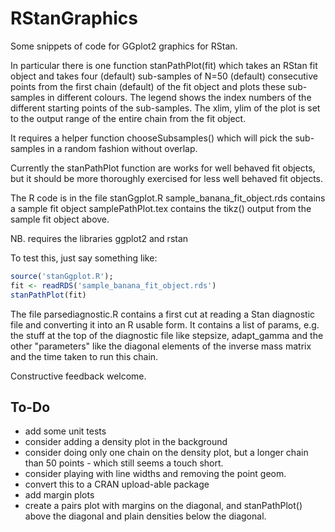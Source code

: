 RStanGraphics
=============

Some snippets of code for GGplot2 graphics for RStan.

In particular there is one function stanPathPlot(fit) which takes an RStan
fit object and takes four (default) sub-samples of N=50 (default) consecutive
points from the first chain (default) of the fit object and plots these
sub-samples in different colours.  The legend shows the index numbers of the 
different starting points of the sub-samples.  The xlim, ylim of the plot is
set to the output range of the entire chain from the fit object.

It requires a helper function chooseSubsamples() which will pick the
sub-samples in a random fashion without overlap.

Currently the stanPathPlot function are works for well behaved fit objects,
but it should be more thoroughly exercised for less well behaved fit objects.

The R code is in the file stanGgplot.R
sample_banana_fit_object.rds contains a sample fit object 
samplePathPlot.tex contains the tikz() output from the sample fit object above.

NB. requires the libraries ggplot2 and rstan

To test this, just say something like:

```R
source('stanGgplot.R');
fit <- readRDS('sample_banana_fit_object.rds')
stanPathPlot(fit)
```

The file parsediagnostic.R contains a first cut at reading a Stan
diagnostic file and converting it into an R usable form.
It contains a list of params, e.g. the stuff at the top of the diagnostic
file like stepsize, adapt_gamma and the other "parameters" like
the diagonal elements of the inverse mass matrix and the time taken to 
run this chain.

Constructive feedback welcome.


To-Do
-----
* add some unit tests
* consider adding a density plot in the background
* consider doing only one chain on the density plot, but a longer
  chain than 50 points - which still seems a touch short.
* consider playing with line widths and removing the point geom.
* convert this to a CRAN upload-able package
* add margin plots
* create a pairs plot with margins on the diagonal, and stanPathPlot()
  above the diagonal and plain densities below the diagonal.
